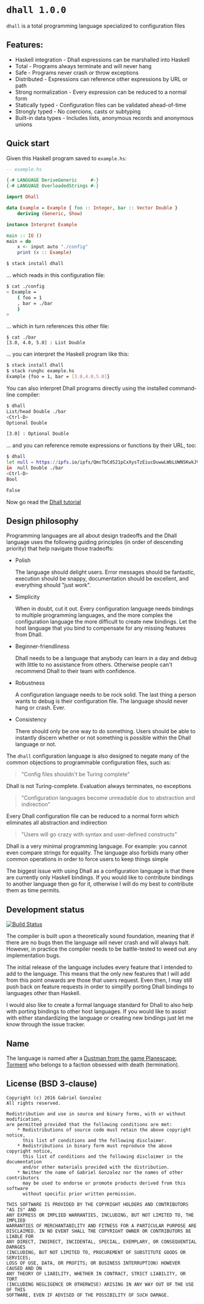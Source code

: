 # `dhall 1.0.0`

`dhall` is a total programming language specialized to configuration files

## Features:

* Haskell integration - Dhall expressions can be marshalled into Haskell
* Total - Programs always terminate and will never hang
* Safe - Programs never crash or throw exceptions
* Distributed - Expressions can reference other expressions by URL or path
* Strong normalization - Every expression can be reduced to a normal form
* Statically typed - Configuration files can be validated ahead-of-time
* Strongly typed - No coercions, casts or subtyping
* Built-in data types - Includes lists, anonymous records and anonymous unions

## Quick start

Given this Haskell program saved to `example.hs`:

```haskell
-- example.hs

{-# LANGUAGE DeriveGeneric     #-}
{-# LANGUAGE OverloadedStrings #-}

import Dhall

data Example = Example { foo :: Integer, bar :: Vector Double }
    deriving (Generic, Show)

instance Interpret Example

main :: IO ()
main = do
    x <- input auto "./config"
    print (x :: Example)
```

```bash
$ stack install dhall
```

... which reads in this configuration file:

```bash
$ cat ./config
< Example =
    { foo = 1
    , bar = ./bar
    }
>
```

... which in turn references this other file:

```
$ cat ./bar
[3.0, 4.0, 5.0] : List Double
```

... you can interpret the Haskell program like this:

```bash
$ stack install dhall
$ stack runghc example.hs
Example {foo = 1, bar = [3.0,4.0,5.0]}
```

You can also interpret Dhall programs directly using the installed command-line
compiler:

```bash
$ dhall
List/head Double ./bar
<Ctrl-D>
Optional Double

[3.0] : Optional Double
```

... and you can reference remote expressions or functions by their URL, too:

```bash
$ dhall
let null = https://ipfs.io/ipfs/QmcTbCdS21pCxXysTzEiucDuwwLWbLUWNSKwkJVfwpy2zK/Prelude/List/null
in  null Double ./bar
<Ctrl-D>
Bool

False
```

Now go read the
[Dhall tutorial](https://hackage.haskell.org/package/dhall-1.0.1/docs/Dhall-Tutorial.html)

## Design philosophy

Programming languages are all about design tradeoffs and the Dhall language uses
the following guiding principles (in order of descending priority) that help
navigate those tradeoffs:

* Polish

    The language should delight users.  Error messages should be fantastic,
    execution should be snappy, documentation should be excellent, and
    everything should "just work".

* Simplicity

    When in doubt, cut it out.  Every configuration language needs bindings to
    multiple programming languages, and the more complex the configuration
    language the more difficult to create new bindings.  Let the host language
    that you bind to compensate for any missing features from Dhall.

* Beginner-friendliness

    Dhall needs to be a language that anybody can learn in a day and debug
    with little to no assistance from others.  Otherwise people can't recommend
    Dhall to their team with confidence.

* Robustness

    A configuration language needs to be rock solid.  The last thing a person
    wants to debug is their configuration file.  The language should never hang
    or crash.  Ever.

* Consistency

    There should only be one way to do something.  Users should be able to
    instantly discern whether or not something is possible within the Dhall
    language or not.

The `dhall` configuration language is also designed to negate many of the common
objections to programmable configuration files, such as:

> "Config files shouldn't be Turing complete"

Dhall is not Turing-complete.  Evaluation always terminates, no exceptions

> "Configuration languages become unreadable due to abstraction and indirection"

Every Dhall configuration file can be reduced to a normal form which eliminates
all abstraction and indirection

> "Users will go crazy with syntax and user-defined constructs"

Dhall is a very minimal programming language.  For example: you cannot even
compare strings for equality.  The language also forbids many other common
operations in order to force users to keep things simple

The biggest issue with using Dhall as a configuration language is that there are
currently only Haskell bindings.  If you would like to contribute bindings to
another language then go for it, otherwise I will do my best to contribute them
as time permits.

## Development status

[![Build Status](https://travis-ci.org/Gabriel439/Haskell-Dhall-Library.png)](https://travis-ci.org/Gabriel439/Haskell-Dhall-Library)

The compiler is built upon a theoretically sound foundation, meaning that if
there are no bugs then the language will never crash and will always halt.
However, in practice the compiler needs to be battle-tested to weed out any
implementation bugs.

The initial release of the language includes every feature that I intended to
add to the language.  This means that the only new features that I will add from
this point onwards are those that users request.  Even then, I may still push
back on feature requests in order to simplify porting Dhall bindings to
languages other than Haskell.

I would also like to create a formal language standard for Dhall to also help
with porting bindings to other host languages.  If you would like to assist with
either standardizing the language or creating new bindings just let me know
through the issue tracker.

## Name

The language is named after a
[Dustman from the game Planescape: Torment](http://torment.wikia.com/wiki/Dhall)
who belongs to a faction obsessed with death (termination).

## License (BSD 3-clause)

    Copyright (c) 2016 Gabriel Gonzalez
    All rights reserved.
    
    Redistribution and use in source and binary forms, with or without modification,
    are permitted provided that the following conditions are met:
        * Redistributions of source code must retain the above copyright notice,
          this list of conditions and the following disclaimer.
        * Redistributions in binary form must reproduce the above copyright notice,
          this list of conditions and the following disclaimer in the documentation
          and/or other materials provided with the distribution.
        * Neither the name of Gabriel Gonzalez nor the names of other contributors
          may be used to endorse or promote products derived from this software
          without specific prior written permission.
    
    THIS SOFTWARE IS PROVIDED BY THE COPYRIGHT HOLDERS AND CONTRIBUTORS "AS IS" AND
    ANY EXPRESS OR IMPLIED WARRANTIES, INCLUDING, BUT NOT LIMITED TO, THE IMPLIED
    WARRANTIES OF MERCHANTABILITY AND FITNESS FOR A PARTICULAR PURPOSE ARE
    DISCLAIMED. IN NO EVENT SHALL THE COPYRIGHT OWNER OR CONTRIBUTORS BE LIABLE FOR
    ANY DIRECT, INDIRECT, INCIDENTAL, SPECIAL, EXEMPLARY, OR CONSEQUENTIAL DAMAGES
    (INCLUDING, BUT NOT LIMITED TO, PROCUREMENT OF SUBSTITUTE GOODS OR SERVICES;
    LOSS OF USE, DATA, OR PROFITS; OR BUSINESS INTERRUPTION) HOWEVER CAUSED AND ON
    ANY THEORY OF LIABILITY, WHETHER IN CONTRACT, STRICT LIABILITY, OR TORT
    (INCLUDING NEGLIGENCE OR OTHERWISE) ARISING IN ANY WAY OUT OF THE USE OF THIS
    SOFTWARE, EVEN IF ADVISED OF THE POSSIBILITY OF SUCH DAMAGE.
